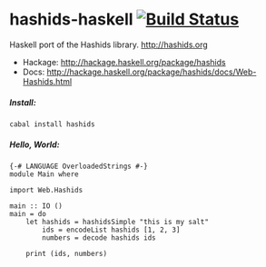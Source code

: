 # hashids-haskell  [![Build Status](https://img.shields.io/travis/laserpants/hashids-haskell/master.svg?style=flat)](https://travis-ci.org/laserpants/hashids-haskell)

Haskell port of the Hashids library. http://hashids.org

* Hackage: http://hackage.haskell.org/package/hashids
* Docs: http://hackage.haskell.org/package/hashids/docs/Web-Hashids.html

##### Install: 

```
cabal install hashids
```

##### Hello, World:

```
{-# LANGUAGE OverloadedStrings #-}
module Main where

import Web.Hashids

main :: IO ()
main = do
    let hashids = hashidsSimple "this is my salt"
        ids = encodeList hashids [1, 2, 3]
        numbers = decode hashids ids

    print (ids, numbers)
```
